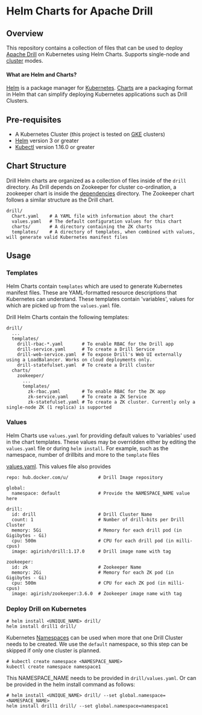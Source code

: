 # Helm Charts for Apache Drill

## Overview
This repository contains a collection of files that can be used to deploy [Apache Drill](http://drill.apache.org/) on Kubernetes using Helm Charts. Supports single-node and [cluster](http://drill.apache.org/docs/installing-drill-in-distributed-mode/) modes.

#### What are Helm and Charts?
[Helm](https://helm.sh/) is a package manager for [Kubernetes](https://kubernetes.io/). [Charts](https://helm.sh/docs/topics/charts/) are a packaging format in Helm that can simplify deploying Kubernetes applications such as Drill Clusters.

## Pre-requisites

- A Kubernetes Cluster (this project is tested on [GKE](https://cloud.google.com/kubernetes-engine/) clusters)
- [Helm](https://github.com/helm/helm#install) version 3 or greater
- [Kubectl](https://kubernetes.io/docs/tasks/tools/install-kubectl/) version 1.16.0 or greater

## Chart Structure
Drill Helm charts are organized as a collection of files inside of the `drill` directory. As Drill depends on Zookeeper for cluster co-ordination, a zookeeper chart is inside the [dependencies](drill/charts) directory. The Zookeeper chart follows a similar structure as the Drill chart.
```
drill/   
  Chart.yaml    # A YAML file with information about the chart
  values.yaml   # The default configuration values for this chart
  charts/       # A directory containing the ZK charts
  templates/    # A directory of templates, when combined with values, will generate valid Kubernetes manifest files
  ```
## Usage

### Templates
Helm Charts contain `templates` which are used to generate Kubernetes manifest files. These are YAML-formatted resource descriptions that Kubernetes can understand. These templates contain 'variables', values for which  are picked up from the `values.yaml` file.

Drill Helm Charts contain the following templates:
```
drill/
  ...
  templates/
    drill-rbac-*.yaml       # To enable RBAC for the Drill app
    drill-service.yaml      # To create a Drill Service
    drill-web-service.yaml  # To expose Drill's Web UI externally using a LoadBalancer. Works on cloud deployments only. 
    drill-statefulset.yaml  # To create a Drill cluster
  charts/
    zookeeper/
      ...
      templates/
        zk-rbac.yaml        # To enable RBAC for the ZK app
        zk-service.yaml     # To create a ZK Service
        zk-statefulset.yaml # To create a ZK cluster. Currently only a single-node ZK (1 replica) is supported
```

### Values
Helm Charts use `values.yaml` for providing default values to 'variables' used in the chart templates. These values may be overridden either by editing the `values.yaml` file or during `helm install`. For example, such as the namespace, number of drillbits and more to the `template` files

[values.yaml](drill/values.yaml). This values file also provides

```
repo: hub.docker.com/u/           # Drill Image repository

global:
  namespace: default              # Provide the NAMESPACE_NAME value here

drill:
  id: drill                       # Drill Cluster Name
  count: 1                        # Number of drill-bits per Drill Cluster
  memory: 5Gi                     # Memory for each drill pod (in Gigibytes - Gi)
  cpu: 500m                       # CPU for each drill pod (in milli-cpus)
  image: agirish/drill:1.17.0     # Drill image name with tag

zookeeper:
  id: zk                          # Zookeeper Name
  memory: 2Gi                     # Memory for each ZK pod (in Gigibytes - Gi)
  cpu: 500m                       # CPU for each ZK pod (in milli-cpus)
  image: agirish/zookeeper:3.6.0  # Zookeeper image name with tag
```

### Deploy Drill on Kubernetes
```
# helm install <UNIQUE_NAME> drill/
helm install drill1 drill/

```

Kubernetes [Namespaces](https://kubernetes.io/docs/concepts/overview/working-with-objects/namespaces/) can be used when more that one Drill Cluster needs to be created. We use the `default` namespace, so this step can be skipped if only one cluster is planned.
```
# kubectl create namespace <NAMESPACE_NAME>
kubectl create namespace namespace1
```
This NAMESPACE_NAME needs to be provided in `drill/values.yaml`. Or can be provided in the helm install command as follows:
```
# helm install <UNIQUE_NAME> drill/ --set global.namespace=<NAMESPACE_NAME>
helm install drill1 drill/ --set global.namespace=namespace1
```
